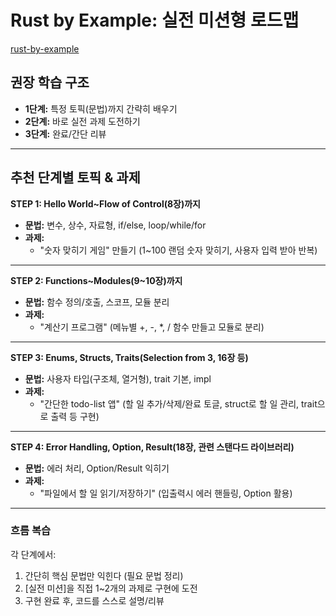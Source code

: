 # Rust by Example: 실전 미션형 로드맵

[rust-by-example](https://doc.rust-lang.org/rust-by-example/hello.html)

## 권장 학습 구조
- **1단계:** 특정 토픽(문법)까지 간략히 배우기
- **2단계:** 바로 실전 과제 도전하기
- **3단계:** 완료/간단 리뷰

***

## 추천 단계별 토픽 & 과제

**STEP 1: Hello World~Flow of Control(8장)까지**
- **문법:** 변수, 상수, 자료형, if/else, loop/while/for
- **과제:** 
  - "숫자 맞히기 게임" 만들기 (1~100 랜덤 숫자 맞히기, 사용자 입력 받아 반복)

***
**STEP 2: Functions~Modules(9~10장)까지**
- **문법:** 함수 정의/호출, 스코프, 모듈 분리
- **과제:**
  - "계산기 프로그램" (메뉴별 +, -, *, / 함수 만들고 모듈로 분리)

***
**STEP 3: Enums, Structs, Traits(Selection from 3, 16장 등)**
- **문법:** 사용자 타입(구조체, 열거형), trait 기본, impl
- **과제:**
  - "간단한 todo-list 앱" (할 일 추가/삭제/완료 토글, struct로 할 일 관리, trait으로 출력 등 구현)

***
**STEP 4: Error Handling, Option, Result(18장, 관련 스탠다드 라이브러리)**
- **문법:** 에러 처리, Option/Result 익히기
- **과제:**
  - "파일에서 할 일 읽기/저장하기" (입출력시 에러 핸들링, Option 활용)

***
### 흐름 복습
각 단계에서:
1. 간단히 핵심 문법만 익힌다 (필요 문법 정리)
2. [실전 미션]을 직접 1~2개의 과제로 구현에 도전
3. 구현 완료 후, 코드를 스스로 설명/리뷰